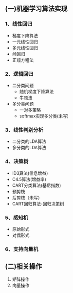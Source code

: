 ## (一)机器学习算法实现
### 1、线性回归
  + 梯度下降算法
  + 一元线性回归
  + 多元线性回归
  + 岭回归
  + 正规方程法
### 2、逻辑回归
  + 二分类问题
     + 随机梯度下降算法
     + 牛顿法
  + 多分类问题
     + 一对多策略
     + softmax实现多分类(未写)
### 3、线性判别分析
  + 二分类的LDA算法
  + 多分类的LDA算法
### 4、决策树
  + ID3算法(信息增益)
  + C4.5算法(增益率)
  + CART分类算法(基尼指数)
  + 预剪枝
  + 后剪枝（未写）
  + CART回归算法-回归决策树
### 5、感知机
  + 原始形式  
  + 对偶形式  
### 6、支持向量机

## (二)相关操作
1. 矩阵操作
2. 向量操作
